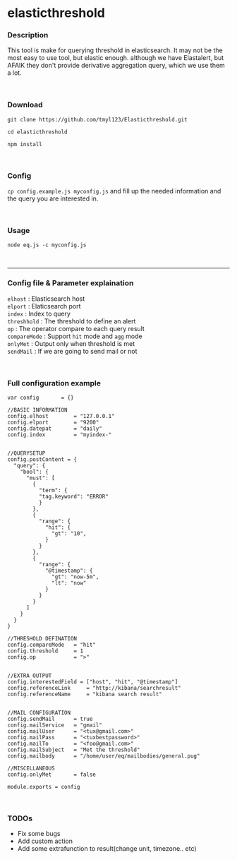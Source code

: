 # elasticthreshold

### Description
This tool is make for querying threshold in elasticsearch. It may not be the most easy to use tool, but elastic enough.
although we have Elastalert, but AFAIK they don't provide derivative aggregation query, which we use them a lot.

<br>

### Download
`git clone https://github.com/tmyl123/Elasticthreshold.git`

`cd elasticthreshold`

`npm install`

<br>

### Config
`cp config.example.js myconfig.js` and fill up the needed information and the query you are interested in.

<br>

### Usage
`node eq.js -c myconfig.js`

<br>

---

### Config file & Parameter explaination

`elhost` : Elasticsearch host  
`elport` : Elaticsearch port  
`index` : Index to query  
`threshhold` : The threshold to define an alert  
`op` : The operator compare to each query result  
`compareMode` : Support `hit` mode and `agg` mode  
`onlyMet` : Output only when threshold is met  
`sendMail` : If we are going to send mail or not  

<br>

### Full configuration example

```
var config       = {}

//BASIC INFORMATION
config.elhost        = "127.0.0.1"
config.elport        = "9200"
config.datepat       = "daily"
config.index         = "myindex-"


//QUERYSETUP
config.postContent = {
  "query": {
    "bool": {
      "must": [
        {
          "term": {
          "tag.keyword": "ERROR"
          }
        },
        {
          "range": {
            "hit": {
              "gt": "10",
            }
          }
        },
        {
          "range": {
            "@timestamp": {
              "gt": "now-5m",
              "lt": "now"
            }
          }
        }
      ]
    }
  }
}

//THRESHOLD DEFINATION
config.compareMode   = "hit"
config.threshold     = 1
config.op            = ">"


//EXTRA OUTPUT
config.interestedField = ["host", "hit", "@timestamp"]
config.referenceLink     = "http://kibana/searchresult"
config.referenceName     = "kibana search result"


//MAIL CONFIGURATION
config.sendMail      = true
config.mailService   = "gmail"
config.mailUser      = "<tux@gmail.com>"
config.mailPass      = "<tuxbestpassword>"
config.mailTo        = "<foo@gmail.com>"
config.mailSubject   = "Met the threshold"
config.mailbody      = "/home/user/eq/mailbodies/general.pug"

//MISCELLANEOUS
config.onlyMet       = false

module.exports = config
```

<br>

### TODOs
* Fix some bugs
* Add custom action
* Add some extrafunction to result(change unit, timezone.. etc)
